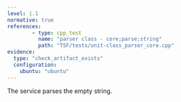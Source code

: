 ```yaml
---
level: 1.1
normative: true
references:
        - type: cpp_test
          name: "parser class - core;parse;string"
          path: "TSF/tests/unit-class_parser_core.cpp"
evidence:
  type: "check_artifact_exists"
  configuration:
    ubuntu: "ubuntu"
---
```


The service parses the empty string.